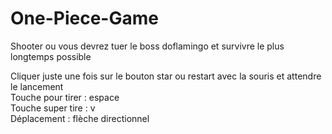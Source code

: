 # One-Piece-Game
Shooter ou vous devrez tuer le boss doflamingo et survivre le plus longtemps possible

Cliquer juste une fois sur le bouton star ou restart avec la souris et attendre le lancement<br>
Touche pour tirer : espace<br>
Touche super tire : v<br>
Déplacement : flèche directionnel
